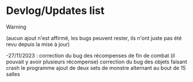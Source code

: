# Devlog/Updates list
>[!warning]
>(aucun ajout n'est affirmé, les bugs peuvent rester, ils n'ont juste pas été revu depuis la mise à jour)

-27/11/2023 : correction du bug des récompenses de fin de combat (il pouvait y avoir plusieurs récompense)
              correction du bug des objets faisant crash le programme
              ajout de deux sets de monstre alternant au bout de 15 salles
